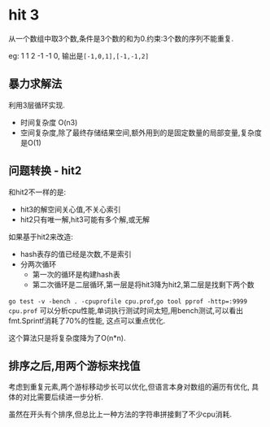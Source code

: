 # hit 3

从一个数组中取3个数,条件是3个数的和为0.约束:3个数的序列不能重复.

eg: 1 1 2 -1 -1 0, 输出是`[-1,0,1],[-1,-1,2]`

## 暴力求解法

利用3层循环实现.

- 时间复杂度 O(n3)
- 空间复杂度,除了最终存储结果空间,额外用到的是固定数量的局部变量,复杂度是O(1)

## 问题转换 - hit2

和hit2不一样的是:

- hit3的解空间关心值,不关心索引
- hit2只有唯一解,hit3可能有多个解,或无解

如果基于hit2来改造:

- hash表存的值已经是次数,不是索引
- 分两次循环
  - 第一次的循环是构建hash表
  - 第二次循环是二层循环,第一层是将hit3降为hit2,第二层是找剩下两个数

`go test -v -bench . -cpuprofile cpu.prof`,`go tool pprof -http=:9999 cpu.prof`
可以分析cpu性能,单词执行测试时间太短,用bench测试,可以看出fmt.Sprintf消耗了70%的性能,
这点可以重点优化.

这个算法只是将复杂度降为了O(n*n).

## 排序之后,用两个游标来找值

考虑到重复元素,两个游标移动步长可以优化,但语言本身对数组的遍历有优化,
具体的对比需要后续进一步分析.

虽然在开头有个排序,但总比上一种方法的字符串拼接剩了不少cpu消耗.
